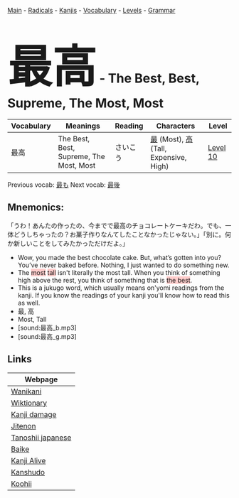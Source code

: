 <style> bigfont {font-size: 100px}</style>
[Main](../README.md) -
[Radicals](../radicals.md) -
[Kanjis](../kanjis.md) -
[Vocabulary](../vocabulary.md) -
[Levels](../levels.md) -
[Grammar](../grammar.md)
# <bigfont> 最高</bigfont> - The Best, Best, Supreme, The Most, Most 

| Vocabulary | Meanings | Reading | Characters | Level |
| --- | --- | --- | --- | --- |
| 最高 | The Best, Best, Supreme, The Most, Most | さいこう |  [最](../kanjis/最.md) (Most), [高](../kanjis/高.md) (Tall, Expensive, High) | [Level 10](../levels/wk_level10.md) |

Previous vocab: [最も](最も.md) Next vocab: [最後](最後.md) 

## Mnemonics:
「うわ！あんたの作ったの、今までで最高のチョコレートケーキだわ。でも、一体どうしちゃったの？お菓子作りなんてしたことなかったじゃない。」「別に。何か新しいことをしてみたかっただけだよ。」
* Wow, you made the best chocolate cake. But, what’s gotten into you? You’ve never baked before. Nothing, I just wanted to do something new.
* The <span style="background-color:#ffcccb"> most</span> <span style="background-color:#ffcccb"> tall</span> isn't literally the most tall. When you think of something high above the rest, you think of something that is <span style="background-color:#ffcccb"> the best</span>.
* This is a jukugo word, which usually means on'yomi readings from the kanji. If you know the readings of your kanji you'll know how to read this as well.
* 最, 高
* Most, Tall
* [sound:最高_b.mp3]
* [sound:最高_g.mp3]


## Links 

| Webpage |
| --- |
| [Wanikani          ](https://www.wanikani.com/kanji/最高) |
| [Wiktionary        ](https://en.wiktionary.org/wiki/最高) |
| [Kanji damage      ](http://www.kanjidamage.com/kanji/search?utf8=✓&q=最高) |
| [Jitenon           ](https://jitenon.com/kanji/最高) |
| [Tanoshii japanese ](https://www.tanoshiijapanese.com/dictionary/kanji.cfm?k=最高) |
| [Baike             ](https://baike.baidu.com/item/最高) |
| [Kanji Alive       ](https://app.kanjialive.com/最高) |
| [Kanshudo          ](https://www.kanshudo.com/searchmn?q=最高) |
| [Koohii            ](https://kanji.koohii.com/study/kanji/最高) |
